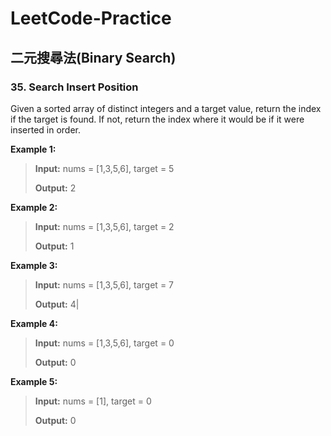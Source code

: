 # LeetCode-Practice
## 二元搜尋法(Binary Search)
###  35. Search Insert Position
Given a sorted array of distinct integers and a target value, return the index if the target is found. If not, return the index where it would be if it were inserted in order.

**Example 1:**                                                 
>**Input:** nums = [1,3,5,6], target = 5  
>                                                                               
>**Output:** 2                                                 

**Example 2:**
>**Input:** nums = [1,3,5,6], target = 2
>
>**Output:** 1

**Example 3:**
>**Input:** nums = [1,3,5,6], target = 7
>
>**Output:** 4|

**Example 4:**
>**Input:** nums = [1,3,5,6], target = 0
>
>**Output:** 0

**Example 5:**
>**Input:** nums = [1], target = 0
>
>**Output:** 0

